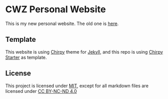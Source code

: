 # CWZ Personal Website

This is my new personal website. The old one is [here][old].

## Template

This website is using [Chirpy][chi] theme for [Jekyll][jek], and this repo is using [Chirpy Starter][str] as template.

## License

This project is licensed under [MIT][mit], except for all markdown files are licensed under [CC BY-NC-ND 4.0][cc]

[old]: https://c-w-z.github.io/
[chi]: https://github.com/cotes2020/jekyll-theme-chirpy
[jek]: https://jekyllrb.com/
[str]: https://github.com/cotes2020/chirpy-starter
[mit]: https://github.com/C-W-Z/new/blob/main/LICENSE
[cc]: https://creativecommons.org/licenses/by-nc-nd/4.0/
